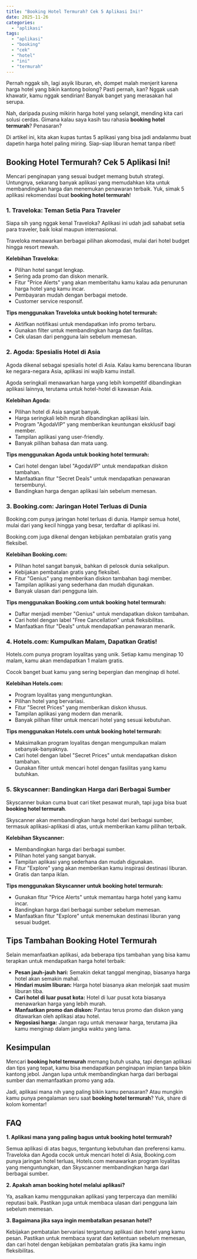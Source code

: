 ```yaml
---
title: "Booking Hotel Termurah? Cek 5 Aplikasi Ini!"
date: 2025-11-26
categories: 
  - "aplikasi"
tags: 
  - "aplikasi"
  - "booking"
  - "cek"
  - "hotel"
  - "ini"
  - "termurah"
---
```


Pernah nggak sih, lagi asyik liburan, eh, dompet malah menjerit karena harga hotel yang bikin kantong bolong? Pasti pernah, kan? Nggak usah khawatir, kamu nggak sendirian! Banyak banget yang merasakan hal serupa.

Nah, daripada pusing mikirin harga hotel yang selangit, mending kita cari solusi cerdas. Gimana kalau saya kasih tau rahasia **booking hotel termurah**? Penasaran?

Di artikel ini, kita akan kupas tuntas 5 aplikasi yang bisa jadi andalanmu buat dapetin harga hotel paling miring. Siap-siap liburan hemat tanpa ribet!

## Booking Hotel Termurah? Cek 5 Aplikasi Ini!

Mencari penginapan yang sesuai budget memang butuh strategi. Untungnya, sekarang banyak aplikasi yang memudahkan kita untuk membandingkan harga dan menemukan penawaran terbaik. Yuk, simak 5 aplikasi rekomendasi buat **booking hotel termurah**!

### 1\. Traveloka: Teman Setia Para Traveler

Siapa sih yang nggak kenal Traveloka? Aplikasi ini udah jadi sahabat setia para traveler, baik lokal maupun internasional.

Traveloka menawarkan berbagai pilihan akomodasi, mulai dari hotel budget hingga resort mewah.

**Kelebihan Traveloka:**

- Pilihan hotel sangat lengkap.
- Sering ada promo dan diskon menarik.
- Fitur "Price Alerts" yang akan memberitahu kamu kalau ada penurunan harga hotel yang kamu incar.
- Pembayaran mudah dengan berbagai metode.
- Customer service responsif.

**Tips menggunakan Traveloka untuk booking hotel termurah:**

- Aktifkan notifikasi untuk mendapatkan info promo terbaru.
- Gunakan filter untuk membandingkan harga dan fasilitas.
- Cek ulasan dari pengguna lain sebelum memesan.

### 2\. Agoda: Spesialis Hotel di Asia

Agoda dikenal sebagai spesialis hotel di Asia. Kalau kamu berencana liburan ke negara-negara Asia, aplikasi ini wajib kamu install.

Agoda seringkali menawarkan harga yang lebih kompetitif dibandingkan aplikasi lainnya, terutama untuk hotel-hotel di kawasan Asia.

**Kelebihan Agoda:**

- Pilihan hotel di Asia sangat banyak.
- Harga seringkali lebih murah dibandingkan aplikasi lain.
- Program "AgodaVIP" yang memberikan keuntungan eksklusif bagi member.
- Tampilan aplikasi yang user-friendly.
- Banyak pilihan bahasa dan mata uang.

**Tips menggunakan Agoda untuk booking hotel termurah:**

- Cari hotel dengan label "AgodaVIP" untuk mendapatkan diskon tambahan.
- Manfaatkan fitur "Secret Deals" untuk mendapatkan penawaran tersembunyi.
- Bandingkan harga dengan aplikasi lain sebelum memesan.

### 3\. Booking.com: Jaringan Hotel Terluas di Dunia

Booking.com punya jaringan hotel terluas di dunia. Hampir semua hotel, mulai dari yang kecil hingga yang besar, terdaftar di aplikasi ini.

Booking.com juga dikenal dengan kebijakan pembatalan gratis yang fleksibel.

**Kelebihan Booking.com:**

- Pilihan hotel sangat banyak, bahkan di pelosok dunia sekalipun.
- Kebijakan pembatalan gratis yang fleksibel.
- Fitur "Genius" yang memberikan diskon tambahan bagi member.
- Tampilan aplikasi yang sederhana dan mudah digunakan.
- Banyak ulasan dari pengguna lain.

**Tips menggunakan Booking.com untuk booking hotel termurah:**

- Daftar menjadi member "Genius" untuk mendapatkan diskon tambahan.
- Cari hotel dengan label "Free Cancellation" untuk fleksibilitas.
- Manfaatkan fitur "Deals" untuk mendapatkan penawaran menarik.

### 4\. Hotels.com: Kumpulkan Malam, Dapatkan Gratis!

Hotels.com punya program loyalitas yang unik. Setiap kamu menginap 10 malam, kamu akan mendapatkan 1 malam gratis.

Cocok banget buat kamu yang sering bepergian dan menginap di hotel.

**Kelebihan Hotels.com:**

- Program loyalitas yang menguntungkan.
- Pilihan hotel yang bervariasi.
- Fitur "Secret Prices" yang memberikan diskon khusus.
- Tampilan aplikasi yang modern dan menarik.
- Banyak pilihan filter untuk mencari hotel yang sesuai kebutuhan.

**Tips menggunakan Hotels.com untuk booking hotel termurah:**

- Maksimalkan program loyalitas dengan mengumpulkan malam sebanyak-banyaknya.
- Cari hotel dengan label "Secret Prices" untuk mendapatkan diskon tambahan.
- Gunakan filter untuk mencari hotel dengan fasilitas yang kamu butuhkan.

### 5\. Skyscanner: Bandingkan Harga dari Berbagai Sumber

Skyscanner bukan cuma buat cari tiket pesawat murah, tapi juga bisa buat **booking hotel termurah**.

Skyscanner akan membandingkan harga hotel dari berbagai sumber, termasuk aplikasi-aplikasi di atas, untuk memberikan kamu pilihan terbaik.

**Kelebihan Skyscanner:**

- Membandingkan harga dari berbagai sumber.
- Pilihan hotel yang sangat banyak.
- Tampilan aplikasi yang sederhana dan mudah digunakan.
- Fitur "Explore" yang akan memberikan kamu inspirasi destinasi liburan.
- Gratis dan tanpa iklan.

**Tips menggunakan Skyscanner untuk booking hotel termurah:**

- Gunakan fitur "Price Alerts" untuk memantau harga hotel yang kamu incar.
- Bandingkan harga dari berbagai sumber sebelum memesan.
- Manfaatkan fitur "Explore" untuk menemukan destinasi liburan yang sesuai budget.

## Tips Tambahan Booking Hotel Termurah

Selain memanfaatkan aplikasi, ada beberapa tips tambahan yang bisa kamu terapkan untuk mendapatkan harga hotel terbaik:

- **Pesan jauh-jauh hari:** Semakin dekat tanggal menginap, biasanya harga hotel akan semakin mahal.
- **Hindari musim liburan:** Harga hotel biasanya akan melonjak saat musim liburan tiba.
- **Cari hotel di luar pusat kota:** Hotel di luar pusat kota biasanya menawarkan harga yang lebih murah.
- **Manfaatkan promo dan diskon:** Pantau terus promo dan diskon yang ditawarkan oleh aplikasi atau hotel.
- **Negosiasi harga:** Jangan ragu untuk menawar harga, terutama jika kamu menginap dalam jangka waktu yang lama.

## Kesimpulan

Mencari **booking hotel termurah** memang butuh usaha, tapi dengan aplikasi dan tips yang tepat, kamu bisa mendapatkan penginapan impian tanpa bikin kantong jebol. Jangan lupa untuk membandingkan harga dari berbagai sumber dan memanfaatkan promo yang ada.

Jadi, aplikasi mana nih yang paling bikin kamu penasaran? Atau mungkin kamu punya pengalaman seru saat **booking hotel termurah**? Yuk, share di kolom komentar!

## FAQ

**1\. Aplikasi mana yang paling bagus untuk booking hotel termurah?**

Semua aplikasi di atas bagus, tergantung kebutuhan dan preferensi kamu. Traveloka dan Agoda cocok untuk mencari hotel di Asia, Booking.com punya jaringan hotel terluas, Hotels.com menawarkan program loyalitas yang menguntungkan, dan Skyscanner membandingkan harga dari berbagai sumber.

**2\. Apakah aman booking hotel melalui aplikasi?**

Ya, asalkan kamu menggunakan aplikasi yang terpercaya dan memiliki reputasi baik. Pastikan juga untuk membaca ulasan dari pengguna lain sebelum memesan.

**3\. Bagaimana jika saya ingin membatalkan pesanan hotel?**

Kebijakan pembatalan bervariasi tergantung aplikasi dan hotel yang kamu pesan. Pastikan untuk membaca syarat dan ketentuan sebelum memesan, dan cari hotel dengan kebijakan pembatalan gratis jika kamu ingin fleksibilitas.

